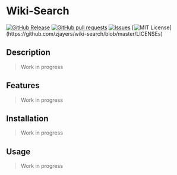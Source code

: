 # Wiki-Search
[![GitHub Release](https://img.shields.io/github/release/zjayers/wiki-search.svg?style=flat)]()
[![GitHub pull requests](https://img.shields.io/github/issues-pr/zjayers/wiki-search.svg?style=flat)]()
[![Issues](https://img.shields.io/github/issues-raw/zjayers/wiki-search.svg?maxAge=25000)](https://github.com/zjayers/wiki-search/issues)
[![MIT License](https://img.shields.io/apm/l/atomic-ui.svg?)](https://github.com/zjayers/wiki-search/blob/master/LICENSEs)

## Description

> Work in progress

## Features

> Work in progress

## Installation

> Work in progress

## Usage

> Work in progress
